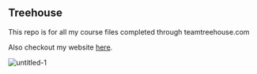 ## Treehouse

This repo is for all my course files completed through teamtreehouse.com

Also checkout my website [here](http://www.melaniechuaypradit.com).

![untitled-1](https://cloud.githubusercontent.com/assets/13840162/13503335/e5be4e3a-e13c-11e5-8c87-bb73e21cf1a8.jpg)

